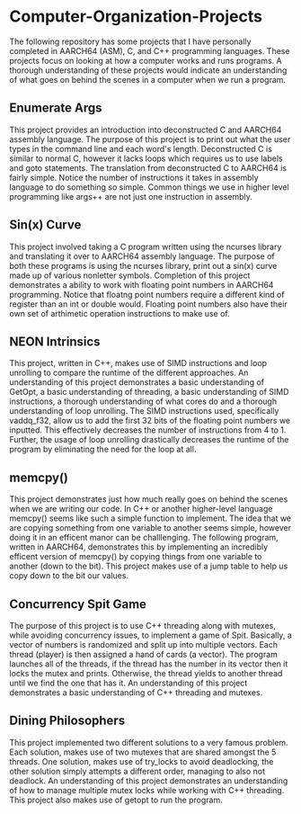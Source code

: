 # Computer-Organization-Projects
The following repository has some projects that I have personally completed in AARCH64 (ASM), C, and C++ programming languages. These projects focus on looking at how a computer works and runs programs. A thorough understanding of these projects would indicate an understanding of what goes on behind the scenes in a computer when we run a program.


## Enumerate Args
This project provides an introduction into deconstructed C and AARCH64 assembly language. The purpose of this project is to print out what the user types in the command line and each word's length. Deconstructed C is similar to normal C, however it lacks loops which requires us to use labels and goto statements. The translation from deconstructed C to AARCH64 is fairly simple. Notice the number of instructions it takes in assembly language to do something so simple. Common things we use in higher level programming like args++ are not just one instruction in assembly.  

## Sin(x) Curve
This project involved taking a C program written using the ncurses library and translating it over to AARCH64 assembly language. The purpose of both these programs is using the ncurses library, print out a sin(x) curve made up of various nonletter symbols. Completion of this project demonstrates a ability to work with floating point numbers in AARCH64 programming. Notice that floatng point numbers require a different kind of register than an int or double would. Floating point numbers also have their own set of arthimetic operation instructions to make use of.

## NEON Intrinsics
This project, written in C++, makes use of SIMD instructions and loop unrolling to compare the runtime of the different approaches. An understanding of this project demonstrates a basic understanding of GetOpt, a basic understanding of threading, a basic understanding of SIMD instructions, a thorough understanding of what cores do and a thorough understanding of loop unrolling. The SIMD instructions used, specifically vaddq_f32, allow us to add the first 32 bits of the floating point numbers we inputted. This effectively decreases the number of instructions from 4 to 1. Further, the usage of loop unrolling drastically decreases the runtime of the program by eliminating the need for the loop at all.

## memcpy()
This project demonstrates just how much really goes on behind the scenes when we are writing our code. In C++ or another higher-level language memcpy() seems like such a simple function to implement. The idea that we are copying something from one variable to another seems simple, however doing it in an efficent manor can be challlenging. The following program, written in AARCH64, demonstrates this by implementing an incredibly efficent version of memcpy() by copying things from one variable to another (down to the bit). This project makes use of a jump table to help us copy down to the bit our values.

## Concurrency Spit Game
The purpose of this project is to use C++ threading along with mutexes, while avoiding concurrency issues, to implement a game of Spit. Basically, a vector of numbers is randomized and split up into multiple vectors. Each thread (player) is then assigned a hand of cards (a vector). The program launches all of the threads, if the thread has the number in its vector then it locks the mutex and prints. Otherwise, the thread yields to another thread until we find the one that has it. An understanding of this project demonstrates a basic understanding of C++ threading and mutexes. 

## Dining Philosophers
This project implemented two different solutions to a very famous problem. Each solution, makes use of two mutexes that are shared amongst the 5 threads. One solution, makes use of try_locks to avoid deadlocking, the other solution simply attempts a different order, managing to also not deadlock. An understanding of this project demonstrates an understanding of how to manage multiple mutex locks while working with C++ threading. This project also makes use of getopt to run the program.   

